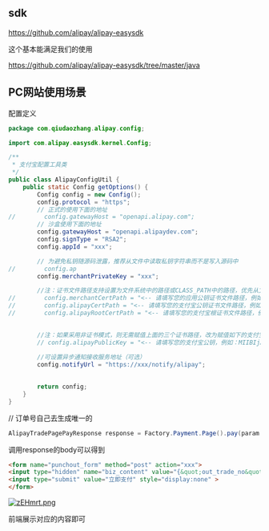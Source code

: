 ## sdk

 
https://github.com/alipay/alipay-easysdk

这个基本能满足我们的使用

https://github.com/alipay/alipay-easysdk/tree/master/java





## PC网站使用场景



配置定义



```java
package com.qiudaozhang.alipay.config;

import com.alipay.easysdk.kernel.Config;

/**
 * 支付宝配置工具类
 */
public class AlipayConfigUtil {
    public static Config getOptions() {
        Config config = new Config();
        config.protocol = "https";
        // 正式的使用下面的地址
//        config.gatewayHost = "openapi.alipay.com";
		// 沙盒使用下面的地址
        config.gatewayHost = "openapi.alipaydev.com";
        config.signType = "RSA2";
        config.appId = "xxx";

        // 为避免私钥随源码泄露，推荐从文件中读取私钥字符串而不是写入源码中
//        config.ap
        config.merchantPrivateKey = "xxx";

        //注：证书文件路径支持设置为文件系统中的路径或CLASS_PATH中的路径，优先从文件系统中加载，加载失败后会继续尝试从CLASS_PATH中加载
//        config.merchantCertPath = "<-- 请填写您的应用公钥证书文件路径，例如：/foo/appCertPublicKey_2019051064521003.crt -->";
//        config.alipayCertPath = "<-- 请填写您的支付宝公钥证书文件路径，例如：/foo/alipayCertPublicKey_RSA2.crt -->";
//        config.alipayRootCertPath = "<-- 请填写您的支付宝根证书文件路径，例如：/foo/alipayRootCert.crt -->";
 

        //注：如果采用非证书模式，则无需赋值上面的三个证书路径，改为赋值如下的支付宝公钥字符串即可 ，这个是非必须的
        // config.alipayPublicKey = "<-- 请填写您的支付宝公钥，例如：MIIBIjANBg... -->";
 
        //可设置异步通知接收服务地址（可选）
        config.notifyUrl = "https://xxx/notify/alipay";
 

        return config;
    }
}
```



// 订单号自己去生成唯一的

```java
AlipayTradePagePayResponse response = Factory.Payment.Page().pay(param.getPayTitle(), String.valueOf(tradeNo), String.valueOf(param.getAmount()), null);
```



调用response的body可以得到

```html
<form name="punchout_form" method="post" action="xxx">
<input type="hidden" name="biz_content" value="{&quot;out_trade_no&quot;:&quot;xxx&quot;,&quot;total_amount&quot;:&quot;1&quot;,&quot;subject&quot;:&quot;upay测试支付&quot;,&quot;product_code&quot;:&quot;FAST_INSTANT_TRADE_PAY&quot;}">
<input type="submit" value="立即支付" style="display:none" >
</form>

```



[![zEHmrt.png](https://s1.ax1x.com/2022/11/15/zEHmrt.png)](https://imgse.com/i/zEHmrt)



前端展示对应的内容即可

